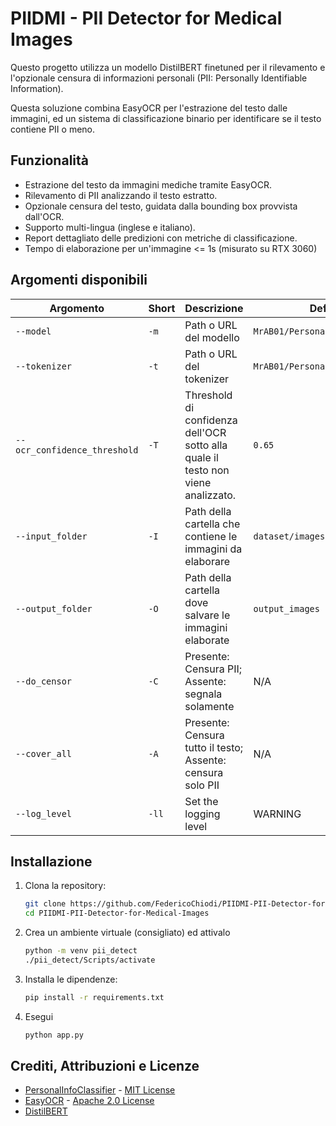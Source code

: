 # PIIDMI - PII Detector for Medical Images

Questo progetto utilizza un modello DistilBERT finetuned per il rilevamento e l'opzionale censura di informazioni personali (PII: Personally Identifiable Information).

Questa soluzione combina EasyOCR per l'estrazione del testo dalle immagini, ed un sistema di classificazione binario per identificare se il testo contiene PII o meno.

## Funzionalità

- Estrazione del testo da immagini mediche tramite EasyOCR.
- Rilevamento di PII analizzando il testo estratto.
- Opzionale censura del testo, guidata dalla bounding box provvista dall'OCR.
- Supporto multi-lingua (inglese e italiano).
- Report dettagliato delle predizioni con metriche di classificazione.
- Tempo di elaborazione per un'immagine <= 1s (misurato su RTX 3060)

## Argomenti disponibili

| Argomento                    | Short | Descrizione                                                                                   | Default                         | Tipo    |
| ---------------------------- | ----- | --------------------------------------------------------------------------------------------- | ------------------------------- | ------- |
| `--model`                    | `-m`  | Path o URL del modello                                                                        | `MrAB01/PersonalInfoClassifier` | `str`   |
| `--tokenizer`                | `-t`  | Path o URL del tokenizer                                                                      | `MrAB01/PersonalInfoClassifier` | `str`   |
| `--ocr_confidence_threshold` | `-T`  | Threshold di confidenza dell'OCR sotto alla quale il testo non viene analizzato. | `0.65`                          | `float` |
| `--input_folder`             | `-I`  | Path della cartella che contiene le immagini da elaborare                                     | `dataset/images`                | `str`   |
| `--output_folder`            | `-O`  | Path della cartella dove salvare le immagini elaborate                                        | `output_images`                 | `str`   |
| `--do_censor`                | `-C`  | Presente: Censura PII; Assente: segnala solamente                                             | N/A                             | `bool`  |
| `--cover_all`                | `-A`  | Presente: Censura tutto il testo; Assente: censura solo PII                                             | N/A                             | `bool`  |
| `--log_level`                | `-ll` | Set the logging level                                                                         | WARNING                         | `str`   |

## Installazione

1. Clona la repository:

   ```sh
   git clone https://github.com/FedericoChiodi/PIIDMI-PII-Detector-for-Medical-Images
   cd PIIDMI-PII-Detector-for-Medical-Images
   ```

2. Crea un ambiente virtuale (consigliato) ed attivalo

    ```sh
    python -m venv pii_detect
    ./pii_detect/Scripts/activate
    ```

3. Installa le dipendenze:

    ```sh
    pip install -r requirements.txt
    ```

4. Esegui

    ```sh
    python app.py
    ```

## Crediti, Attribuzioni e Licenze

- [PersonalInfoClassifier](https://huggingface.co/MrAB01/PersonalInfoClassifier) - [MIT License](https://choosealicense.com/licenses/mit/)
- [EasyOCR](https://github.com/JaidedAI/EasyOCR) - [Apache 2.0 License](https://choosealicense.com/licenses/apache-2.0/)
- [DistilBERT](https://arxiv.org/pdf/1910.01108)
